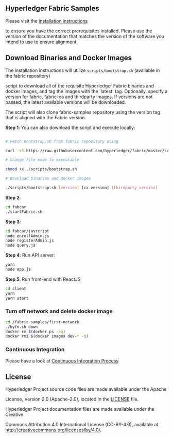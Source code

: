 ## Hyperledger Fabric Samples

Please visit the [installation instructions](http://hyperledger-fabric.readthedocs.io/en/latest/install.html)

to ensure you have the correct prerequisites installed. Please use the version of the documentation that matches the version of the software you intend to use to ensure alignment.

## Download Binaries and Docker Images

The installation instructions will utilize `scripts/bootstrap.sh` (available in the fabric repository)

script to download all of the requisite Hyperledger Fabric binaries and docker images, and tag the images with the 'latest' tag. Optionally, specify a version for fabric, fabric-ca and thirdparty images. If versions are not passed, the latest available versions will be downloaded.

The script will also clone fabric-samples repository using the version tag that is aligned with the Fabric version.

**Step 1**: You can also download the script and execute locally:

```bash

# Fetch bootstrap.sh from fabric repository using

curl -sS https://raw.githubusercontent.com/hyperledger/fabric/master/scripts/bootstrap.sh -o ./scripts/bootstrap.sh

# Change file mode to executable

chmod +x ./scripts/bootstrap.sh

# Download binaries and docker images

./scripts/bootstrap.sh [version] [ca version] [thirdparty_version]

```

**Step 2**:

```bash
cd fabcar
./startFabric.sh
```

**Step 3**:

```bash
cd fabcar/javscript
node enrollAdmin.js
node registerAdmin.js
node query.js
```

**Step 4**: Run API server:

```bash
yarn
node app.js
```

**Step 5**: Run front-end with ReactJS

```bash
cd client
yarn
yarn start
```

### Turn off network and delete docker image

```bash
cd /fabric-samples/first-network
./byfn.sh down
docker rm $(docker ps -aq)
docker rmi $(docker images dev-* -q)
```

### Continuous Integration

Please have a look at [Continuous Integration Process](docs/fabric-samples-ci.md)

## License <a name="license"></a>

Hyperledger Project source code files are made available under the Apache

License, Version 2.0 (Apache-2.0), located in the [LICENSE](LICENSE) file.

Hyperledger Project documentation files are made available under the Creative

Commons Attribution 4.0 International License (CC-BY-4.0), available at http://creativecommons.org/licenses/by/4.0/.
